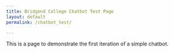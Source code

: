 ```yaml
---
title: Bridgend College Chatbot Test Page
layout: default
permalink: /chatbot_test/

---
```


<script 
    defer="true" type="text/javascript" 
    botId="5ced35887ac21312505d4365" 
    class="botcopy-embedder-d7lcfheammjct" 
    id="botcopy-embedder-d7lcfheammjct"> 
    var s = document.createElement('script'); 
    s.type = 'text/javascript'; s.async = true; 
    s.src = 'https://d7lcfheammjct.cloudfront.net/js/injection.js'; 
    var embedder = document.getElementById('botcopy-embedder-d7lcfheammjct'); 
    embedder.parentNode.insertBefore(s, embedder); 
</script>

<p>This is a page to demonstrate the first iteration of a simple chatbot.</p>

<!--<iframe
    allow="microphone;"
    width="350"
    height="430"
    src="https://console.dialogflow.com/api-client/demo/embedded/67285fe7-3ea7-4518-919b-1f8b5d98797c">
</iframe>-->
